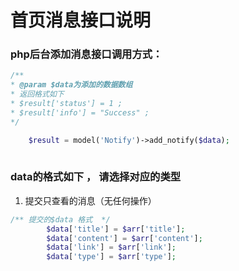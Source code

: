 # 首页消息接口说明

### php后台添加消息接口调用方式：
```` php
/**
* @param $data为添加的数据数组
* 返回格式如下
* $result['status'] = 1 ; 
* $result['info'] = "Success" ; 
*/ 

    $result = model('Notify')->add_notify($data);
 
````


### data的格式如下 ， 请选择对应的类型
1. 提交只查看的消息（无任何操作）
```` php
/** 提交的$data 格式  */
        $data['title'] = $arr['title'];  
        $data['content'] = $arr['content'];
        $data['link'] = $arr['link'];
        $data['type'] = $arr['type']; 
````